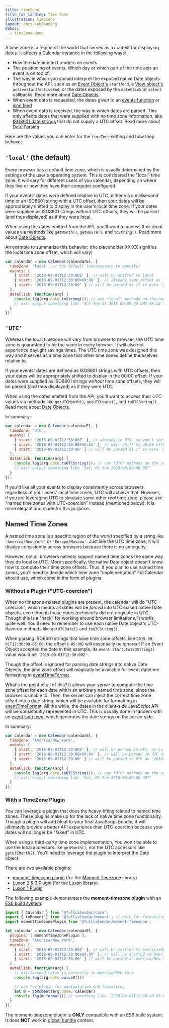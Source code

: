 ```yaml
---
title: timeZone
title_for_landing: Time Zone
illustration: timezone
layout: docs-sublanding
demos:
  - timeZone-demo
---
```


A time zone is a region of the world that serves as a context for displaying dates. It affects a Calendar instance in the following ways:

- How the datetime text renders on events
- The positioning of events. Which day or which part of the time axis an event is on top of.
- The way in which you should interpret the exposed native Date objects throughout the API, such as an [Event Object's](event-object) `start`/`end`, a [View object's](view-object) `activeStart`/`activeEnd`, or the dates exposed by the `dateClick` or `select` callbacks. Read more about [Date Objects](date-object).
- When event data is requested, the dates given to an [events function](events-function) or [json feed](events-json-feed)
- When event data is received, the way in which dates are parsed. This only affects dates that were supplied with no time zone information, aka [ISO8601 date strings](https://en.wikipedia.org/wiki/ISO_8601) that do not supply a UTC offset. Read more about [Date Parsing](date-parsing).

Here are the values you can enter for the `timeZone` setting and how they behave:


## `'local'` (the default)

Every browser has a default time zone, which is usually determined by the settings of the user's operating system. This is considered the "local" time zone. It will vary for different users of you calendar, depending on where they live or how they have their computer configured.

If your events' dates were defined relative to UTC, either via a millisecond time or an ISO8601 string with a UTC offset, then your dates will be appropriately shifted to display in the user's local time zone. If your dates were supplied as ISO8601 strings *without* UTC offsets, they will be parsed (and thus displayed) as if they were local.

When using the dates emitted from the API, you'll want to access their *local* values via methods like `getMonth()`, `getHours()`, and `toString()`. Read more about [Date Objects](date-object).

An example to summarize this behavior: (the placeholder XX:XX signifies the local time zone offset, which will vary)

```js
var calendar = new Calendar(calendarEl, {
  timeZone: 'local', // the default (unnecessary to specify)
  events: [
    { start: '2018-09-01T12:30:00Z' }, // will be shifted to local
    { start: '2018-09-01T12:30:00+XX:XX' }, // already same offset as local, so won't shift
    { start: '2018-09-01T12:30:00' } // will be parsed as if it were '2018-09-01T12:30:00+XX:XX'
  ],
  dateClick: function(arg) {
    console.log(arg.date.toString()); // use *local* methods on the native Date Object
    // will output something like 'Sat Sep 01 2018 00:00:00 GMT-XX:XX (Eastern Daylight Time)'
  }
});
```


## `'UTC'`

Whereas the local timezone will vary from browser to browser, the UTC time zone is guaranteed to be the same in every browser. It will also not experience daylight savings times. The UTC time zone was designed this way and it serves as a time zone that other time zones define themselves relative to.

If your events' dates are defined as ISO8601 strings *with* UTC offsets, then your dates will be appropriately shifted to display in the 00:00 offset. If your dates were supplied as ISO8601 strings *without* time zone offsets, they will be parsed (and thus displayed) as if they were UTC.

When using the dates emitted from the API, you'll want to access their *UTC* values via methods like `getUTCMonth()`, `getUTCHours()`, and `toUTCString()`. Read more about [Date Objects](date-object).

In summary:

```js
var calendar = new Calendar(calendarEl, {
  timeZone: 'UTC',
  events: [
    { start: '2018-09-01T12:30:00Z' }, // already in UTC, so won't shift
    { start: '2018-09-01T12:30:00+XX:XX' }, // will shift to 00:00 offset
    { start: '2018-09-01T12:30:00' } // will be parsed as if it were '2018-09-01T12:30:00Z'
  ],
  dateClick: function(arg) {
    console.log(arg.date.toUTCString()); // use *UTC* methods on the native Date Object
    // will output something like 'Sat, 01 Sep 2018 00:00:00 GMT'
  }
});
```

If you'd like all your events to display consistently across browsers regardless of your users' local time zones, UTC will achieve that. However, if you are leveraging UTC to simulate some other *real* time zone, please use "named time zones with UTC-coercion" instead (mentioned below). It is more elegant and made for this purpose.


<h2 id='named-time-zones'>Named Time Zones</h2>

A named time zone is a specific region of the world specified by a string like `'America/New_York'` or `'Europe/Moscow'`. Just like the UTC time zone, it will display consistently across browsers because there is no ambiguity.

However, not all browsers natively support named time zones the same way they do local or UTC. More specifically, the native Date object doesn't know how to compute their time zone offsets. Thus, if you plan to use named time zones, you'll need to decide which time zone "implementation" FullCalendar should use, which come in the form of plugins.


<h3 id='UTC-coercion'>Without a Plugin ("UTC-coercion")</h3>

When no timezone-related plugins are present, the calendar will do "UTC-coercion", which means all dates will be *forced* into UTC-based native Date objects, even though those dates technically did not originate in UTC. Though this is a "hack" for working around browser limitations, it works quite well. You'll need to remember to use each native Date object's UTC-flavored methods like `getUTCDate()` and `toUTCString()`.

When parsing ISO8601 strings that have time zone offsets, like `2019-09-01T12:30:00-05:00`, the offset (`-05:00`) will essentially be ignored! If an Event Object accepted the date in this example, its `event.start.toISOString()` value would be `'2019-09-01T12:30:00Z'`.

Though the offset is ignored for parsing date strings into native Date Objects, the time zone offset will magically be available for event datetime formatting in [eventTimeFormat](eventTimeFormat).

What's the point of all of this? It allows your *server* to compute the time zone offset for each date within an arbitrary named time zone, since the browser is unable to. Then, the server can inject the correct time zone offset into a date string, which will be available for formatting in [eventTimeFormat](eventTimeFormat). All the while, the dates in the client-side JavaScript API will be consistently represented in UTC. This is usually done in tandem with an [event json feed](events-json-feed), which generates the date strings on the server side.

In summary:

```js
var calendar = new Calendar(calendarEl, {
  timeZone: 'America/New_York',
  events: [
    { start: '2018-09-01T12:30:00Z' }, // will be parsed in UTC, as-is
    { start: '2018-09-01T12:30:00+XX:XX' }, // will be parsed in UTC as '2018-09-01T12:30:00Z'
    { start: '2018-09-01T12:30:00' } // will be parsed in UTC as '2018-09-01T12:30:00Z'
  ],
  dateClick: function(arg) {
    console.log(arg.date.toUTCString()); // use *UTC* methods on the native Date Object
    // will output something like 'Sat, 01 Sep 2018 00:00:00 GMT'
  }
});
```


### With a TimeZone Plugin

You can leverage a plugin that does the heavy-lifting related to named time zones. These plugins make up for the lack of native time zone functionality. Though a plugin will add bloat to your final JavaScript bundle, it will ultimately provide a better API experience than UTC-coercion because your dates will no longer be "faked" in UTC.

When using a third-party time zone implementation, You won't be able to use the local accessors like `getMonth()`, nor the UTC accessors like `getUTCMonth()`. You'll need to leverage the plugin to interpret the Date object.

There are two available plugins:

- [moment-timezone plugin](moment-timezone-plugin) (for the [Moment Timezone](https://momentjs.com/timezone/) library)
- [Luxon 2 & 3 Plugin](luxon) (for the [Luxon](https://moment.github.io/luxon/) library)
- [Luxon 1 Plugin](luxon1)

The following example demonstrates the **moment-timezone plugin** with an [ES6 build system](initialize-es6):

```js
import { Calendar } from '@fullcalendar/core';
import { toMoment } from '@fullcalendar/moment'; // only for formatting
import momentTimezonePlugin from '@fullcalendar/moment-timezone';

let calendar = new Calendar(calendarEl, {
  plugins: [ momentTimezonePlugin ],
  timeZone: 'America/New_York',
  events: [
    { start: '2018-09-01T12:30:00Z' }, // will be shifted to America/New_York
    { start: '2018-09-01T12:30:00+XX:XX' }, // will be shifted to America/New_York
    { start: '2018-09-01T12:30:00' } // will be parsed as America/New_York
  ],
  dateClick: function(arg) {
    // millisecond value is correctly in America/New_York
    console.log(arg.date.valueOf())

    // use the plugin for manipulation and formatting
    let m = toMoment(arg.date, calendar)
    console.log(m.format()) // something like '2018-09-01T12:30:00-05:00'
  }
});
```

The moment-timezone plugin is **ONLY** compatible with an ES6 build system. It does **NOT** work in [global bundle](initialize-globals) context.
